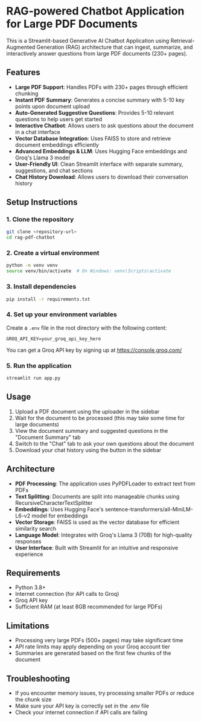 # RAG-powered Chatbot Application for Large PDF Documents

This is a Streamlit-based Generative AI Chatbot Application using Retrieval-Augmented Generation (RAG) architecture that can ingest, summarize, and interactively answer questions from large PDF documents (230+ pages).

## Features

- **Large PDF Support**: Handles PDFs with 230+ pages through efficient chunking
- **Instant PDF Summary**: Generates a concise summary with 5-10 key points upon document upload
- **Auto-Generated Suggestive Questions**: Provides 5-10 relevant questions to help users get started
- **Interactive Chatbot**: Allows users to ask questions about the document in a chat interface
- **Vector Database Integration**: Uses FAISS to store and retrieve document embeddings efficiently
- **Advanced Embeddings & LLM**: Uses Hugging Face embeddings and Groq's Llama 3 model
- **User-Friendly UI**: Clean Streamlit interface with separate summary, suggestions, and chat sections
- **Chat History Download**: Allows users to download their conversation history

## Setup Instructions

### 1. Clone the repository
```bash
git clone <repository-url>
cd rag-pdf-chatbot
```

### 2. Create a virtual environment
```bash
python -m venv venv
source venv/bin/activate  # On Windows: venv\Scripts\activate
```

### 3. Install dependencies
```bash
pip install -r requirements.txt
```

### 4. Set up your environment variables
Create a `.env` file in the root directory with the following content:
```
GROQ_API_KEY=your_groq_api_key_here
```

You can get a Groq API key by signing up at https://console.groq.com/

### 5. Run the application
```bash
streamlit run app.py
```

## Usage

1. Upload a PDF document using the uploader in the sidebar
2. Wait for the document to be processed (this may take some time for large documents)
3. View the document summary and suggested questions in the "Document Summary" tab
4. Switch to the "Chat" tab to ask your own questions about the document
5. Download your chat history using the button in the sidebar

## Architecture

- **PDF Processing**: The application uses PyPDFLoader to extract text from PDFs
- **Text Splitting**: Documents are split into manageable chunks using RecursiveCharacterTextSplitter
- **Embeddings**: Uses Hugging Face's sentence-transformers/all-MiniLM-L6-v2 model for embeddings
- **Vector Storage**: FAISS is used as the vector database for efficient similarity search
- **Language Model**: Integrates with Groq's Llama 3 (70B) for high-quality responses
- **User Interface**: Built with Streamlit for an intuitive and responsive experience

## Requirements

- Python 3.8+
- Internet connection (for API calls to Groq)
- Groq API key
- Sufficient RAM (at least 8GB recommended for large PDFs)

## Limitations

- Processing very large PDFs (500+ pages) may take significant time
- API rate limits may apply depending on your Groq account tier
- Summaries are generated based on the first few chunks of the document

## Troubleshooting

- If you encounter memory issues, try processing smaller PDFs or reduce the chunk size
- Make sure your API key is correctly set in the .env file
- Check your internet connection if API calls are failing
